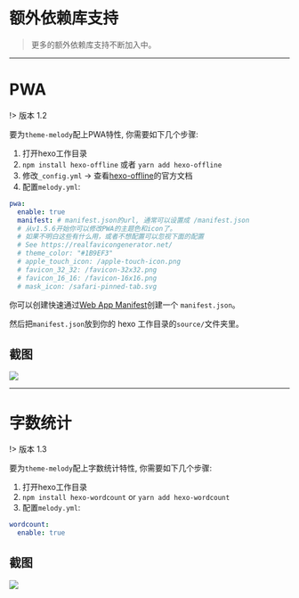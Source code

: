 # 额外依赖库支持

> 更多的额外依赖库支持不断加入中。

------

# PWA

!> 版本 1.2

要为`theme-melody`配上PWA特性, 你需要如下几个步骤:

1. 打开hexo工作目录
2. `npm install hexo-offline` 或者 `yarn add hexo-offline`
3. 修改`_config.yml` -> 查看[hexo-offline](https://github.com/JLHwung/hexo-offline)的官方文档
4. 配置`melody.yml`:

```yaml
pwa:
  enable: true
  manifest: # manifest.json的url, 通常可以设置成 /manifest.json
  # 从v1.5.6开始你可以修改PWA的主题色和icon了。
  # 如果不明白这些有什么用，或者不想配置可以忽视下面的配置
  # See https://realfavicongenerator.net/
  # theme_color: "#1B9EF3"
  # apple_touch_icon: /apple-touch-icon.png
  # favicon_32_32: /favicon-32x32.png
  # favicon_16_16: /favicon-16x16.png
  # mask_icon: /safari-pinned-tab.svg
```

你可以创建快速通过[Web App Manifest](https://app-manifest.firebaseapp.com/)创建一个 `manifest.json`。 

然后把`manifest.json`放到你的 hexo 工作目录的`source/`文件夹里。

## 截图

![](https://ws1.sinaimg.cn/large/8700af19ly1fk1eksl51kj21z20ogjyo.jpg)

------

# 字数统计

!> 版本 1.3

要为`theme-melody`配上字数统计特性, 你需要如下几个步骤:

1. 打开hexo工作目录
2. `npm install hexo-wordcount` or `yarn add hexo-wordcount`
3. 配置`melody.yml`:

```yaml
wordcount:
  enable: true
```

## 截图 

![](https://ws1.sinaimg.cn/large/8700af19ly1fksgxun0joj21z20todl2.jpg)
